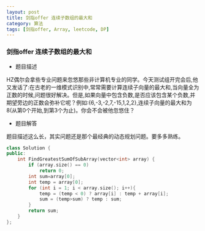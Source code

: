 ```yaml
---
layout: post
title: 剑指offer 连续子数组的最大和
category: 算法
tags: [剑指offer, Array, leetcode, DP]
---
```


### 剑指offer 连续子数组的最大和 ###

* 题目描述

HZ偶尔会拿些专业问题来忽悠那些非计算机专业的同学。今天测试组开完会后,他又发话了:在古老的一维模式识别中,常常需要计算连续子向量的最大和,当向量全为正数的时候,问题很好解决。但是,如果向量中包含负数,是否应该包含某个负数,并期望旁边的正数会弥补它呢？例如:{6,-3,-2,7,-15,1,2,2},连续子向量的最大和为8(从第0个开始,到第3个为止)。你会不会被他忽悠住？

* 题目解答

题目描述这么长，其实问题还是那个最经典的动态规划问题。要多多熟练。

```cpp
class Solution {
public:
    int FindGreatestSumOfSubArray(vector<int> array) {
    	if (array.size() == 0)
			return 0;
		int sum=array[0];
		int temp = array[0];
		for (int i = 1; i < array.size(); i++){
			temp = (temp < 0) ? array[i] : temp + array[i];
			sum = (temp>sum) ? temp : sum;
		}
		return sum;
    }
};
```
